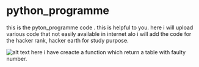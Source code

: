 # python_programme
this is the pyton_programme code . this is helpful to you. here i will upload various code that not easily available in internet alo i will add the code
for the hacker rank, hacker earth for study purpose.

![alt text](https://upload.wikimedia.org/wikipedia/commons/thumb/c/c3/Python-logo-notext.svg/768px-Python-logo-notext.svg.png)
here i have creacte a function which return a table with faulty number.

